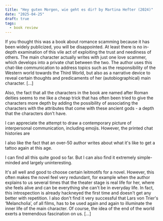 ```yaml
---
title: "Hey guten Morgen, wie geht es dir? by Martina Hefter (2024)"
date: "2025-04-25"
draft: true
tags:
  - book review
---
```


If you thought this was a book about romance scamming because it has been widely publicized, you will be disappointed. At least there is no in-depth examination of this vile act of exploiting the trust and neediness of others. The main character actually writes with just one love scammer, which develops into a private chat between the two. The author uses this chat-like communication to address topics such as the responsibility of the Western world towards the Third World, but also as a narrative device to reveal certain thoughts and predicaments of her (autobiographical) main character. [...]

Also, the fact that all the characters in the book are named after Roman deities seems to me like a cheap trick that has often been tried to give the characters more depth by adding the possibility of associating the characters with the attributes that come with these ancient gods - a depth that the characters don't have.

I can appreciate the attempt to draw a contemporary picture of interpersonal communication, including emojis. However, the printed chat histories are

I also like the fact that an over-50 author writes about what it's like to get a tattoo again at this age.

I can find all this quite good so far. But I can also find it extremely simple-minded and largely uninteresting.

It's all well and good to choose certain leitmotifs for a novel. However, this often makes the novel feel very redundant, for example when the author explains to us several times that the theater stage is real life for her, where she feels alive and can be everything she can't be in everyday life. In fact, this introspection is already hackneyed the first time and doesn't get any better with repetition. I also don't find it very successful that Lars von Trier's ‘Melancholia’, of all films, has to be used again and again to illuminate the inner life of the main character. Of course, the idea of the end of the world exerts a tremendous fascination on us. [...]
